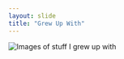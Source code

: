 ```yaml
---
layout: slide
title: "Grew Up With"
---
```

![Images of stuff I grew up with](https://i.ibb.co/3v700Yv/ice-1385507-960-720.jpg)
